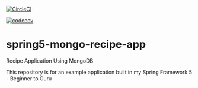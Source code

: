 
[![CircleCI](https://circleci.com/gh/rahulsingh336/spring5-mongo-recipe-app.svg?style=svg)](https://circleci.com/gh/rahulsingh336/spring5-mongo-recipe-app)

[![codecov](https://codecov.io/gh/rahulsingh336/spring5-mongo-recipe-app/branch/master/graph/badge.svg)](https://codecov.io/gh/rahulsingh336/spring5-mongo-recipe-app)

# spring5-mongo-recipe-app
Recipe Application Using MongoDB

This repository is for an example application built in my Spring Framework 5 - Beginner to Guru

